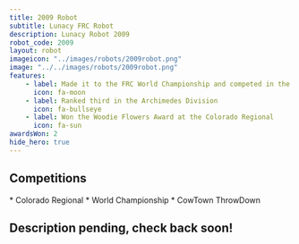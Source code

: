 ```yaml
---
title: 2009 Robot
subtitle: Lunacy FRC Robot
description: Lunacy Robot 2009
robot_code: 2009
layout: robot
imageicon: "../images/robots/2009robot.png"
image: "../../images/robots/2009robot.png"
features:
    - label: Made it to the FRC World Championship and competed in the Archimedes Division
      icon: fa-moon
    - label: Ranked third in the Archimedes Division
      icon: fa-bullseye
    - label: Won the Woodie Flowers Award at the Colorado Regional
      icon: fa-sun
awardsWon: 2
hide_hero: true
---
```


<h2>Competitions</h2>
* Colorado Regional
* World Championship
* CowTown ThrowDown

<h2>Description pending, check back soon!</h2>
